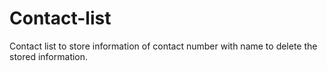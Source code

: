 # Contact-list
Contact list to store information of contact number with name to delete the stored information.
